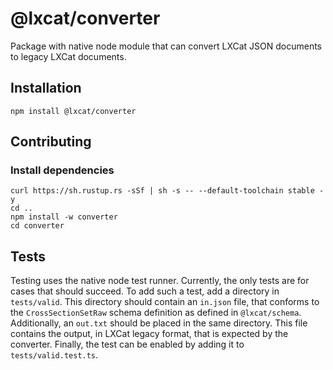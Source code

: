 # @lxcat/converter

Package with native node module that can convert LXCat JSON documents to legacy
LXCat documents.

## Installation

```shell
npm install @lxcat/converter
```

## Contributing

### Install dependencies
```shell
curl https://sh.rustup.rs -sSf | sh -s -- --default-toolchain stable -y
cd ..
npm install -w converter
cd converter
```

## Tests

Testing uses the native node test runner. Currently, the only tests are for
cases that should succeed. To add such a test, add a directory in
`tests/valid`. This directory should contain an `in.json` file, that conforms
to the `CrossSectionSetRaw` schema definition as defined in `@lxcat/schema`.
Additionally, an `out.txt` should be placed in the same directory. This file
contains the output, in LXCat legacy format, that is expected by the converter.
Finally, the test can be enabled by adding it to `tests/valid.test.ts`.
